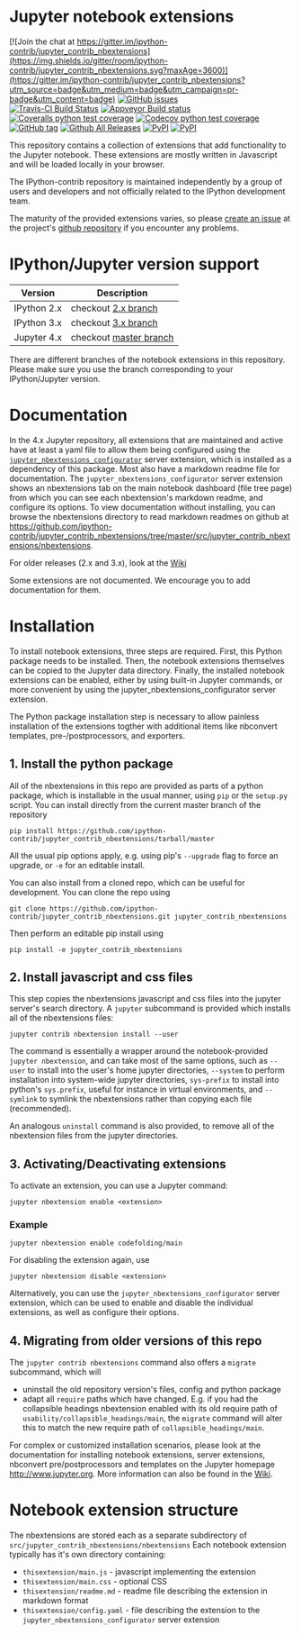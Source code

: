 Jupyter notebook extensions
===========================

[![Join the chat at https://gitter.im/ipython-contrib/jupyter_contrib_nbextensions](https://img.shields.io/gitter/room/ipython-contrib/jupyter_contrib_nbextensions.svg?maxAge=3600)](https://gitter.im/ipython-contrib/jupyter_contrib_nbextensions?utm_source=badge&utm_medium=badge&utm_campaign=pr-badge&utm_content=badge) [![GitHub issues](https://img.shields.io/github/issues/ipython-contrib/jupyter_contrib_nbextensions.svg?maxAge=3600)](https://github.com/ipython-contrib/jupyter_contrib_nbextensions/issues)
<br/>
[![Travis-CI Build Status](https://img.shields.io/travis/ipython-contrib/jupyter_contrib_nbextensions.svg?maxAge=3600&label=Travis)](https://travis-ci.org/ipython-contrib/jupyter_contrib_nbextensions) [![Appveyor Build status](https://img.shields.io/appveyor/ci/jcb91/ipython-notebook-extensions-ynb9f.svg?maxAge=3600&label=Appveyor)](https://ci.appveyor.com/project/jcb91/ipython-notebook-extensions-ynb9f) [![Coveralls python test coverage](https://img.shields.io/coveralls/ipython-contrib/jupyter_contrib_nbextensions/master.svg?maxAge=3600&label=Coveralls)](https://coveralls.io/github/ipython-contrib/jupyter_contrib_nbextensions) [![Codecov python test coverage](https://img.shields.io/codecov/c/github/ipython-contrib/jupyter_contrib_nbextensions/master.svg?maxAge=3600&label=Codecov)](https://codecov.io/gh/ipython-contrib/jupyter_contrib_nbextensions)
<br/>
[![GitHub tag](https://img.shields.io/github/tag/ipython-contrib/jupyter_contrib_nbextensions.svg?maxAge=3600)](https://github.com/ipython-contrib/jupyter_contrib_nbextensions) [![Github All Releases](https://img.shields.io/github/downloads/ipython-contrib/jupyter_contrib_nbextensions/total.svg?maxAge=3600)](https://github.com/ipython-contrib/jupyter_contrib_nbextensions) [![PyPI](https://img.shields.io/pypi/v/jupyter_contrib_nbextensions.svg?maxAge=3600)](https://pypi.python.org/pypi/jupyter_contrib_nbextensions) [![PyPI](https://img.shields.io/pypi/dm/jupyter_contrib_nbextensions.svg?maxAge=3600)](https://pypi.python.org/pypi/jupyter_contrib_nbextensions)

This repository contains a collection of extensions that add functionality to the Jupyter notebook.
These extensions are mostly written in Javascript and will be loaded locally in
your browser.

The IPython-contrib repository is maintained independently by a group of users and developers and not officially related
 to the IPython development team.

The maturity of the provided extensions varies, so please
[create an issue](https://github.com/ipython-contrib/jupyter_contrib_nbextensions/issues/new)
at the project's
[github repository](https://github.com/ipython-contrib/jupyter_contrib_nbextensions)
if you encounter any problems.


IPython/Jupyter version support
===============================

| Version     | Description                                                                                    |
|-------------|------------------------------------------------------------------------------------------------|
| IPython 2.x | checkout [2.x branch](https://github.com/ipython-contrib/jupyter_contrib_nbextensions/tree/2.x) |
| IPython 3.x | checkout [3.x branch](https://github.com/ipython-contrib/jupyter_contrib_nbextensions/tree/3.x) |
| Jupyter 4.x | checkout [master branch](https://github.com/ipython-contrib/jupyter_contrib_nbextensions/)      |

There are different branches of the notebook extensions in this repository.
Please make sure you use the branch corresponding to your IPython/Jupyter version.


Documentation
=============

In the 4.x Jupyter repository, all extensions that are maintained and active
have at least a  yaml file to allow them being configured using the
[`jupyter_nbextensions_configurator`](https://github.com/Jupyter-contrib/jupyter_nbextensions_configurator)
server extension, which is installed as a dependency of this package.
Most also have a markdown readme file for documentation.
The `jupyter_nbextensions_configurator` server extension shows an nbextensions
tab on the main notebook dashboard (file tree page) from which you can see each
nbextension's markdown readme, and configure its options.
To view documentation without installing, you can browse the nbextensions
directory to read markdown readmes on github at
https://github.com/ipython-contrib/jupyter_contrib_nbextensions/tree/master/src/jupyter_contrib_nbextensions/nbextensions.

For older releases (2.x and 3.x), look at the [Wiki](https://github.com/ipython-contrib/jupyter_contrib_nbextensions/wiki)

Some extensions are not documented. We encourage you to add documentation for them.


Installation
============

To install notebook extensions, three steps are required. First, this Python package needs to be installed.
Then, the notebook extensions themselves can be copied to the Jupyter data directory.
Finally, the installed notebook extensions can be enabled, either by using built-in Jupyter commands,
or more convenient by using the jupyter_nbextensions_configurator server extension.

The Python package installation step is necessary to allow painless installation of the extensions togther with
additional items like nbconvert templates, pre-/postprocessors, and exporters.

## 1. Install the python package

All of the nbextensions in this repo are provided as parts of a python package,
which is installable in the usual manner, using `pip` or the `setup.py` script.
You can install directly from the current master branch of the repository

    pip install https://github.com/ipython-contrib/jupyter_contrib_nbextensions/tarball/master

All the usual pip options apply, e.g. using pip's `--upgrade` flag to force an
upgrade, or `-e` for an editable install.

You can also install from a cloned repo, which can be useful for development.
You can clone the repo using

    git clone https://github.com/ipython-contrib/jupyter_contrib_nbextensions.git jupyter_contrib_nbextensions

Then perform an editable pip install using

    pip install -e jupyter_contrib_nbextensions


## 2. Install javascript and css files

This step copies the nbextensions javascript and css files into the jupyter
server's search directory. A `jupyter` subcommand is provided which installs
all of the nbextensions files:

    jupyter contrib nbextension install --user

The command is essentially a wrapper around the notebook-provided
`jupyter nbextension`, and can take most of the same options, such as `--user`
to install into the user's home jupyter directories, `--system` to perform
installation into system-wide jupyter directories, `sys-prefix` to install into
python's `sys.prefix`, useful for instance in virtual environments, and
`--symlink` to symlink the nbextensions rather than copying each file
(recommended).

An analogous `uninstall` command is also provided, to remove all of the
nbextension files from the jupyter directories.


## 3. Activating/Deactivating extensions
To activate an extension, you can use a Jupyter command:

    jupyter nbextension enable <extension>

### Example

    jupyter nbextension enable codefolding/main

For disabling the extension again, use

    jupyter nbextension disable <extension>

Alternatively, you can use the `jupyter_nbextensions_configurator` server extension, which can be used to
enable and disable the individual extensions, as well as configure their options.

## 4. Migrating from older versions of this repo

The `jupyter contrib nbextensions` command also offers a `migrate` subcommand,
which will

 * uninstall the old repository version's files, config and python package
 * adapt all `require` paths which have changed. E.g. if you had the
    collapsible headings nbextension enabled with its old require path of
    `usability/collapsible_headings/main`, the `migrate` command will alter
    this to match the new require path of `collapsible_headings/main`.

For complex or customized installation scenarios, please look at the
documentation for installing notebook extensions, server extensions, nbconvert
pre/postprocessors and templates on the Jupyter homepage http://www.jupyter.org.
More information can also be found in the
[Wiki](https://github.com/ipython-contrib/jupyter_contrib_nbextensions/wiki).


Notebook extension structure
============================

The nbextensions are stored each as a separate subdirectory of `src/jupyter_contrib_nbextensions/nbextensions`
Each notebook extension typically has it's own directory containing:
 * `thisextension/main.js` - javascript implementing the extension
 * `thisextension/main.css` - optional CSS
 * `thisextension/readme.md` - readme file describing the extension in markdown format
 * `thisextension/config.yaml` - file describing the extension to the `jupyter_nbextensions_configurator` server extension

